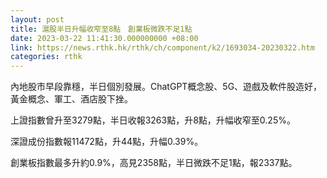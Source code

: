 ```yaml
---
layout: post
title: 滬股半日升幅收窄至8點　創業板微跌不足1點
date: 2023-03-22 11:41:30.000000000 +08:00
link: https://news.rthk.hk/rthk/ch/component/k2/1693034-20230322.htm
categories: rthk
---
```


內地股市早段靠穩，半日個別發展。ChatGPT概念股、5G、遊戲及軟件股造好，黃金概念、軍工、酒店股下挫。

上證指數曾升至3279點，半日收報3263點，升8點，升幅收窄至0.25%。

深證成份指數報11472點，升44點，升幅0.39%。

創業板指數最多升約0.9%，高見2358點，半日微跌不足1點，報2337點。
